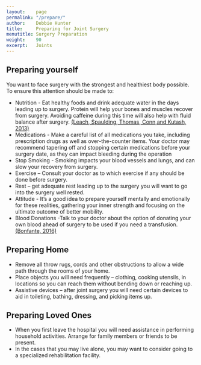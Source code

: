 ```yaml
---
layout:    page
permalink: "/prepare/"
author:    Debbie Hunter
title:     Preparing for Joint Surgery
menutitle: Surgery Preparation
weight:    90
excerpt:   Joints
---
```


<h2>Preparing yourself</h2>
You want to face surgery with the strongest and healthiest body possible. To ensure this attention should be made to: 
<ul>
<li>Nutrition - Eat healthy foods and drink adequate water in the days leading up to surgery. Protein will help your bones and muscles recover from surgery. Avoiding caffeine during this time will also help with fluid balance after surgery. <a href="https://debbiehunter.github.io/references/">(Leach, Spaulding, Thomas, Conn,and Kutash, 2013)</a>  </li>
<li>Medications - Make a careful list of all medications you take, including prescription drugs as well as over-the-counter items. Your doctor may recommend tapering off and stopping certain medications before your surgery date, as they can impact bleeding during the operation</li>
<li>Stop Smoking - Smoking impacts your blood vessels and lungs, and can slow your recovery from surgery.</li>
<li>Exercise – Consult your doctor as to which exercise if any should be done before surgery.</li>
<li>Rest – get adequate rest leading up to the surgery you will want to go into the surgery well rested. </li>
<li>Attitude - It’s a good idea to prepare yourself mentally and emotionally for these realities, gathering your inner strength and focusing on the ultimate outcome of better mobility.</li>
<li>Blood Donations -Talk to your doctor about the option of donating your own blood ahead of surgery to be used if you need a transfusion. <a href="https://debbiehunter.github.io/references/">(Bonfante, 2016)</a> </li>
</ul>
<h2>Preparing Home</h2>
<ul>
<li>Remove all throw rugs, cords and other obstructions to allow a wide path through the rooms of your home.</li>
<li>Place objects you will need frequently – clothing, cooking utensils, in locations so you can reach them without bending down or reaching up.</li>
<li>Assistive devices – after joint surgery you will need certain devices to aid in toileting, bathing, dressing, and picking items up. </li>
</ul>
<h2>Preparing Loved Ones</h2>
<ul>
<li>When you first leave the hospital you will need assistance in performing household activities. Arrange for family members or friends to be present.</li>
<li>In the cases that you may live alone, you may want to consider going to a specialized rehabilitation facility.  </li>
</ul>
